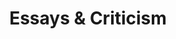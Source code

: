---
# Feel free to add content and custom Front Matter to this file.
# To modify the layout, see https://jekyllrb.com/docs/themes/#overriding-theme-defaults

layout: work
title: "Essays & Criticism"
category: essay-criticism
description: "Thomas Mar Wee's essay and criticism portfolio"
---